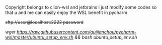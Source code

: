 Copyright belongs to clion-wsl and jetbrains
I just modify some codes so that u and me can easily enjoy the WSL benefit in pycharm

~~sftp://user@localhost:2222 password~~

_wget https://raw.githubusercontent.com/guijianchou/pycharm-wsl/master/ubuntu_setup_env.sh && bash ubuntu_setup_env.sh_
